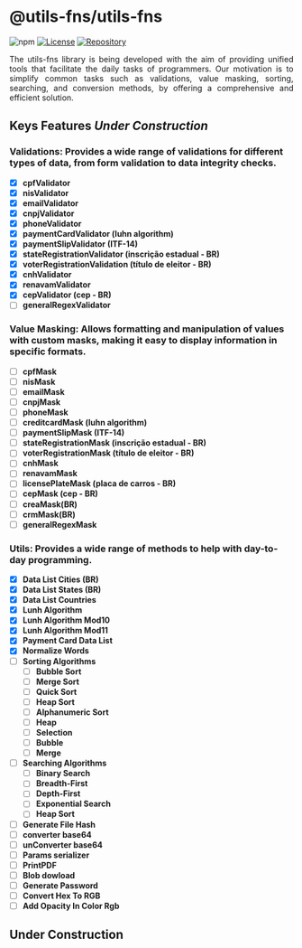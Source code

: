 # @utils-fns/utils-fns

![npm](https://img.shields.io/npm/v/@utils-fns/utils-fns)
[![License](https://img.shields.io/github/license/ccqueiroz/utils-fns)](LICENSE)
[![Repository](https://img.shields.io/badge/repository-GitHub-blue.svg)](https://github.com/ccqueiroz/utils-fn)

<p align="justify">
    The utils-fns library is being developed with the aim of providing unified tools that facilitate the daily tasks of programmers. Our motivation is to simplify common tasks such as validations, value masking, sorting, searching, and conversion methods, by offering a comprehensive and efficient solution.
</p>

## Keys Features *Under Construction*
### Validations: Provides a wide range of validations for different types of data, from form validation to data integrity checks.
- [x] **cpfValidator**
- [x] **nisValidator**
- [x] **emailValidator**
- [x] **cnpjValidator**
- [x] **phoneValidator**
- [x] **paymentCardValidator (luhn algorithm)**
- [x] **paymentSlipValidator (ITF-14)**
- [x] **stateRegistrationValidator (inscrição estadual - BR)**
- [x] **voterRegistrationValidation (título de eleitor - BR)**
- [x] **cnhValidator**
- [x] **renavamValidator**
- [x] **cepValidator (cep - BR)**
- [ ] **generalRegexValidator**

### Value Masking: Allows formatting and manipulation of values with custom masks, making it easy to display information in specific formats.
- [ ] **cpfMask**
- [ ] **nisMask**
- [ ] **emailMask**
- [ ] **cnpjMask**
- [ ] **phoneMask**
- [ ] **creditcardMask (luhn algorithm)**
- [ ] **paymentSlipMask (ITF-14)**
- [ ] **stateRegistrationMask (inscrição estadual - BR)**
- [ ] **voterRegistrationMask (título de eleitor - BR)**
- [ ] **cnhMask**
- [ ] **renavamMask**
- [ ] **licensePlateMask (placa de carros - BR)**
- [ ] **cepMask (cep - BR)**
- [ ] **creaMask(BR)**
- [ ] **crmMask(BR)**
- [ ] **generalRegexMask**

### Utils: Provides a wide range of methods to help with day-to-day programming.
- [x] **Data List Cities (BR)**
- [x] **Data List States (BR)**
- [x] **Data List Countries**
- [x] **Lunh Algorithm**
- [x] **Lunh Algorithm Mod10**
- [x] **Lunh Algorithm Mod11**
- [x] **Payment Card Data List**
- [x] **Normalize Words**
- [ ] **Sorting Algorithms**
  - [ ] **Bubble Sort**
  - [ ] **Merge Sort**
  - [ ] **Quick Sort**
  - [ ] **Heap Sort**
  - [ ] **Alphanumeric Sort**
  - [ ] **Heap**
  - [ ] **Selection**
  - [ ] **Bubble**
  - [ ] **Merge**
- [ ] **Searching Algorithms**
  - [ ] **Binary Search**
  - [ ] **Breadth-First**
  - [ ] **Depth-First**
  - [ ] **Exponential Search**
  - [ ] **Heap Sort**
- [ ] **Generate File Hash**
- [ ] **converter base64**
- [ ] **unConverter base64**
- [ ] **Params serializer**
- [ ] **PrintPDF**
- [ ] **Blob dowload**
- [ ] **Generate Password**
- [ ] **Convert Hex To RGB**
- [ ] **Add Opacity In Color Rgb**

## Under Construction

